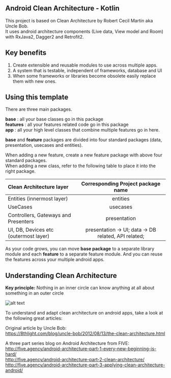 ## Android Clean Architecture - Kotlin
This project is based on Clean Architecture by Robert Cecil Martin aka Uncle Bob.   
It uses android architecture components (Live data, View model and Room) with RxJava2, Dagger2 and Retrofit2.
       
       
## Key benefits
1. Create extensible and reusable modules to use across multiple apps.
2. A system that is testable, independent of frameworks, database and UI
3. When some frameworks or libraries become obsolete easily replace them with new ones.


## Using this template    
  There are three main packages.  
  
  **base** : all your base classes go in this package    
  **features** : all your features related code go in this package    
  **app** : all your high level classes that combine multiple features go in here.   
  
  **base** and **feature** packages are divided into four standard packages (data, presentation, usecases and entities).
  
  When adding a new feature, create a new feature package with above four standard packages.   
  When adding a new class, refer to the following table to place it into the right package.
        

| Clean Architecture layer | Corresponding Project package name|
| :---         |     :---:      |         
| Entities (innermost layer)   | entities      | 
| UseCases     | usecases        | 
| Controllers, Gateways and Presenters     | presentation        | 
| UI, DB, Devices etc (outermost layer)     | presentation -> UI;    data -> DB related, API related;        | 

  
As your code grows, you can move **base package** to a separate library module and
each **feature** to a separate feature module. And you can reuse the features across your multiple android apps.
      
     
     
## Understanding Clean Architecture
**Key principle:** Nothing in an inner circle can know anything at all about something in an outer circle

  ![alt text](https://8thlight.com/blog/assets/posts/2012-08-13-the-clean-architecture/CleanArchitecture.jpg)


To understand and adapt clean architecture on android apps, take a look at the following great articles:

Original article by Uncle Bob:    
  https://8thlight.com/blog/uncle-bob/2012/08/13/the-clean-architecture.html


A three part series blog on Android Architecture from FIVE:  
  http://five.agency/android-architecture-part-1-every-new-beginning-is-hard/  
  http://five.agency/android-architecture-part-2-clean-architecture/  
  http://five.agency/android-architecture-part-3-applying-clean-architecture-android/
